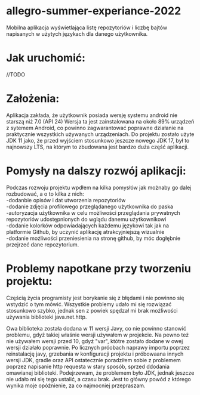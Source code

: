 # allegro-summer-experiance-2022
Mobilna aplikacja wyświetlająca listę repozytoriów i liczbę bajtów napisanych w użytych językach dla danego użytkownika.

# Jak uruchomić:

//TODO 

# Założenia:

Aplikacja zakłada, że użytkownik posiada wersję systemu android nie starszą niż 7.0 (API 24)
Wersja ta jest zainstalowana na około 89% urządzeń z sytemem Android, co powinno zagwarantować poprawne działanie na praktycznie wszystkich używanych urządzeniach.
Do projektu zostało użyte JDK 11 jako, że przed wyjściem stosunkowo jeszcze nowego JDK 17, był to najnowszy LTS, na którym to zbudowana jest bardzo duża część aplikacji.


# Pomysły na dalszy rozwój aplikacji: 

Podczas rozwoju projektu wpdłem na kilka pomysłów jak możnaby go dalej rozbudować, a o to kilka z nich:<br />
-dodanbie opisów i dat utworzenia repozytoriów<br />
-dodanie zdjęcia profilowego przeglądanego użytkownika do paska<br />
-autoryzacja użytkownika w celu możliwości przeglądania prywatnych repozytoriów udostępnionych do wglądu danemu użytkownikowi<br />
-dodanie kolorków odpowiadających każdemu językowi tak jak na platformie Github, by uczynić aplikację atrakcyjniejszą wizualnie<br />
-dodanie możliwości przeniesienia na stronę github, by móc dogłębnie przejrzeć dane repozytorium.

# Problemy napotkane przy tworzeniu projektu:

Częścią życia programisty jest borykanie się z błędami i nie powinno się wstydzić o tym mówić. Wszystkie problemy udało mi się rozwiązać stosunkowo szybko, jednak sen z powiek spędzał mi brak możliwości używania biblioteki java.net.http.

Owa biblioteka została dodana w 11 wersji Javy, co nie powinno stanowić problemu, gdyż takiej właśnie wersji używałem w projekcie. Na pewno też nie używałem wersji przed 10, gdyż "var", któtre zostało dodane w owej wersji działało poprawnie. Po licznych próobach naprawy importu poprzez reinstalację javy, grzebania w konfiguracji projektu i próbowaana innych wersji JDK, gradle oraz API ostatecznie poradziłem sobie z problemem poprzez napisanie http requesta w stary sposób, sprzed ddodania omawianej biblioteki. Podejrzewam, że problemem było JDK, jednak jeszcze nie udało mi się tego ustalić, a czasu brak. Jest to główny powód z którego wynika moje opóźnienie, za co najmocniej przepraszam.

